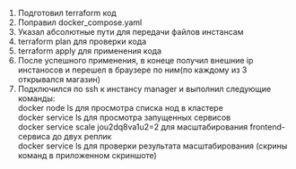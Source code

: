 1) Подготовил terraform код 
2) Поправил docker_compose.yaml 
3) Указал абсолютные пути для передачи файлов инстансам 
4) terraform plan для проверки кода 
5) terraform apply для применения кода 
6) После успешного применения, в конеце получил внешние ip инстаносов и перешел в браузере по ним(по каждому из 3 открывался магазин) 
7) Подключился по ssh к инстансу manager и выполнил следующие команды:\
   docker node ls для просмотра списка нод в кластере\
   docker service ls для просмотра запущенных сервисов\
   docker service scale jou2dq8va1u2=2 для масштабирования frontend-сервиса до двух реплик\
   docker service ls для проверки результата масштабирования (скрины команд в приложенном скриншоте)
